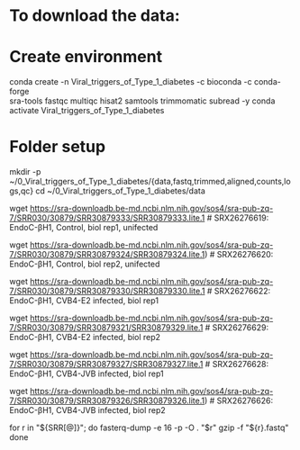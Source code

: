 # To download the data:

# Create environment
conda create -n Viral_triggers_of_Type_1_diabetes -c bioconda -c conda-forge \
  sra-tools fastqc multiqc hisat2 samtools trimmomatic subread -y
conda activate Viral_triggers_of_Type_1_diabetes

# Folder setup
mkdir -p ~/0_Viral_triggers_of_Type_1_diabetes/{data,fastq,trimmed,aligned,counts,logs,qc}
cd ~/0_Viral_triggers_of_Type_1_diabetes/data

wget https://sra-downloadb.be-md.ncbi.nlm.nih.gov/sos4/sra-pub-zq-7/SRR030/30879/SRR30879333/SRR30879333.lite.1 # SRX26276619: EndoC-βH1, Control, biol rep1, unifected

wget https://sra-downloadb.be-md.ncbi.nlm.nih.gov/sos4/sra-pub-zq-7/SRR030/30879/SRR30879324/SRR30879324.lite.1) # SRX26276620: EndoC-βH1, Control, biol rep2, unifected

wget https://sra-downloadb.be-md.ncbi.nlm.nih.gov/sos4/sra-pub-zq-7/SRR030/30879/SRR30879330/SRR30879330.lite.1 # SRX26276622: EndoC-βH1, CVB4-E2 infected, biol rep1

wget https://sra-downloadb.be-md.ncbi.nlm.nih.gov/sos4/sra-pub-zq-7/SRR030/30879/SRR30879321/SRR30879329.lite.1 # SRX26276629: EndoC-βH1, CVB4-E2 infected, biol rep2

wget https://sra-downloadb.be-md.ncbi.nlm.nih.gov/sos4/sra-pub-zq-7/SRR030/30879/SRR30879327/SRR30879327.lite.1 # SRX26276628: EndoC-βH1, CVB4-JVB infected, biol rep1

wget https://sra-downloadb.be-md.ncbi.nlm.nih.gov/sos4/sra-pub-zq-7/SRR030/30879/SRR30879326/SRR30879326.lite.1) # SRX26276626: EndoC-βH1, CVB4-JVB infected, biol rep2

for r in "${SRR[@]}"; do
  fasterq-dump -e 16 -p -O . "$r"
  gzip -f "${r}.fastq"
done
